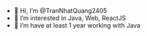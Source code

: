 - 👋 Hi, I’m @TranNhatQuang2405
- 👀 I’m interested in Java, Web, ReactJS
- 🌱 I’m have at least 1 year working with Java 


<!---
TranNhatQuang2405/TranNhatQuang2405 is a ✨ special ✨ repository because its `README.md` (this file) appears on your GitHub profile.
You can click the Preview link to take a look at your changes.
--->
